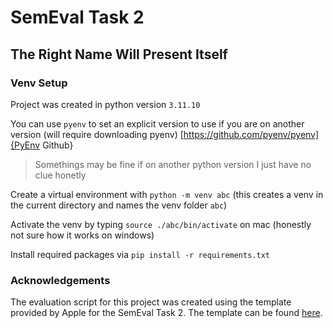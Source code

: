 # SemEval Task 2 

## The Right Name Will Present Itself

### Venv Setup 

Project was created in python version `3.11.10` 

You can use `pyenv` to set an explicit version to use if you are on another version (will require downloading pyenv)
[https://github.com/pyenv/pyenv]{PyEnv Github}

> Somethings may be fine if on another python version I just have no clue honetly 

Create a virtual environment with `python -m venv abc` (this creates a venv in the current directory and names the venv folder `abc`)

Activate the venv by typing `source ./abc/bin/activate` on mac (honestly not sure how it works on windows)

Install required packages via `pip install -r requirements.txt`

### Acknowledgements

The evaluation script for this project was created using the template provided by Apple for the SemEval Task 2. The template can be found [here](https://github.com/apple/ml-xc-translate/tree/main/evaluation).


